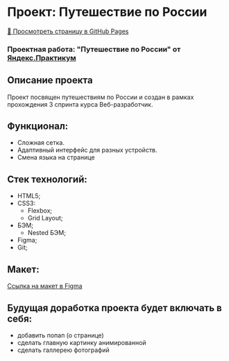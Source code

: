 # Проект: Путешествие по России
[:link: Просмотреть страницу в GitHub Pages](https://ori-wiki.github.io/Russian-travel/)
### Проектная работа: "Путешествие по России" от [Яндекс.Практикум](https://practicum.yandex.ru/web/)

## Описание проекта
Проект посвящен путешествиям по России и создан в рамках прохождения 3 спринта курса Веб-разработчик.

## Функционал:
- Сложная сетка.
- Адаптивный интерфейс для разных устройств.
- Смена языка на странице

## Стек технологий:
- HTML5;
- CSS3:
  - Flexbox;
  - Grid Layout;
- БЭМ;
  - Nested БЭМ;
- Figma;
- Git;
## Макет:
[Ссылка на макет в Figma](https://www.figma.com/file/5S2WSbEFL6awjVWJ0NWL8Q/Sprint-3_-Russia-_-desktop-mobile?node-id=28503%3A0)

## Будущая доработка проекта будет включать в себя:

* добавить попап (о странице)
* сделать главную картинку анимированной
* сделать галлерею фотографий
